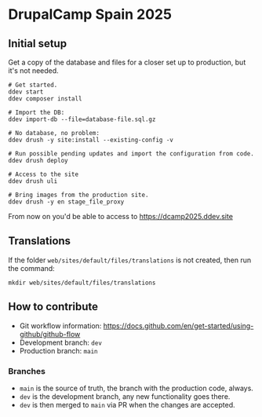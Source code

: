 # DrupalCamp Spain 2025

## Initial setup

Get a copy of the database and files for a closer set up to production, but it's not needed.

```shell
# Get started.
ddev start
ddev composer install

# Import the DB:
ddev import-db --file=database-file.sql.gz

# No database, no problem:
ddev drush -y site:install --existing-config -v

# Run possible pending updates and import the configuration from code.
ddev drush deploy

# Access to the site
ddev drush uli

# Bring images from the production site.
ddev drush -y en stage_file_proxy
```

From now on you'd be able to access to https://dcamp2025.ddev.site

## Translations

If the folder `web/sites/default/files/translations` is not created,
then run the command:
```
mkdir web/sites/default/files/translations
```

## How to contribute

 - Git workflow information: https://docs.github.com/en/get-started/using-github/github-flow
 - Development branch: ```dev```
 - Production branch: ```main```

### Branches

- `main` is the source of truth, the branch with the production code, always.
- `dev` is the development branch, any new functionality goes there.
- `dev` is then merged to `main` via PR when the changes are accepted.
